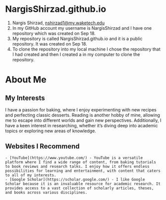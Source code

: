 # NargisShirzad.github.io
1.	Nargis Shirzad, nshirzad1@my.waketech.edu
2.	In my GitHub account my username is NargisShirzad and I have one repository which was created on Sep 18. 
3.	My repository is called NargisShirzad.github.io and it is a public repository. It was created on Sep 18.
4.	To clone the repository into my local machine I chose the repository that I had created and then I created a in my computer to clone the repository.

# About Me
## My Interests 
I have a passion for baking, where I enjoy experimenting with new recipes and perfecting classic desserts. Reading is another hobby of mine, allowing me to escape into different worlds and gain new perspectives. Additionally, I have a keen interest in researching, whether it’s diving deep into academic topics or exploring new areas of knowledge.
## Websites I Recommend
    - [YouTube](https://www.youtube.com/) - YouTube is a versatile platform where I find a wide range of content, from baking tutorials to book reviews and research talks. I enjoy how it offers endless possibilities for learning and entertainment, with content that caters to all of my interests.
    - [Google Scholar](https://scholar.google.com/) - I like Google Scholar because it is an invaluable resource for academic research. It provides access to a vast collection of scholarly articles, theses, and books across various disciplines. 
